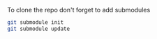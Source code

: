 To clone the repo don't forget to add submodules

```sh
git submodule init
git submodule update
```
